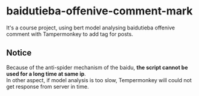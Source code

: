 # baidutieba-offenive-comment-mark

It's a course project, using bert model analysing baidutieba offenive comment with Tampermonkey to add tag for posts.

## Notice

Because of the anti-spider mechanism of the baidu, **the script cannot be used for a long time at same ip**.  
In other aspect, if model analysis is too slow, Tempermonkey will could not get response from server in time.  
